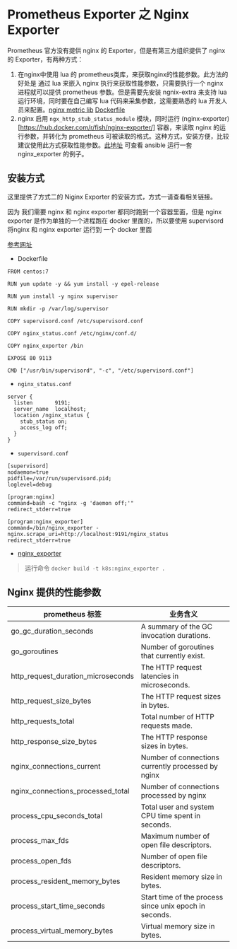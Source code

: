 # Prometheus Exporter 之 Nginx Exporter

Prometheus 官方没有提供 nginx 的 Exporter，但是有第三方组织提供了 nginx 的 Exporter，有两种方式：

1. 在nginx中使用 lua 的 prometheus类库，来获取nginx的性能参数。此方法的好处是 通过 lua 来嵌入 nginx 执行来获取性能参数，只需要执行一个 nginx 进程就可以提供 prometheus 参数。但是需要先安装 ngnix-extra 来支持 lua 运行环境，同时要在自己编写 lua 代码来采集参数，这需要熟悉的 lua 开发人员来配置。[nginx metric lib](https://github.com/knyar/nginx-lua-prometheus)  [Dockerfile](https://github.com/peterwangpei/mesos-poc/tree/master/prod/prometheus/nginx_exporter_builder)
2. nginx 启用 `ngx_http_stub_status_module` 模块，同时运行 (nginx-exporter)[https://hub.docker.com/r/fish/nginx-exporter/] 容器，来读取 nginx 的运行参数，并转化为 prometheus 可被读取的格式。这种方式，安装方便，比较建议使用此方式获取性能参数。[此地址](https://github.com/peterwangpei/mesos-poc/tree/master/prod/prometheus/roles/nginx-exporter) 可查看 ansible 运行一套 nginx_exporter 的例子。

## 安装方式 ##

这里提供了方式二的 Niginx Exporter 的安装方式，方式一请查看相关链接。

因为 我们需要 nginx 和 nginx exporter 都同时跑到一个容器里面，但是 nginx exporter 是作为单独的一个进程跑在 docker 里面的，所以要使用 supervisord 将nginx 和 nginx exporter 运行到 一个 docker 里面

[参考网址](
https://github.com/peterwangpei/mesos-poc/tree/master/prod/prometheus/nginx_exporter_builder/nginx_exporter)


- Dockerfile

```
FROM centos:7

RUN yum update -y && yum install -y epel-release

RUN yum install -y nginx supervisor

RUN mkdir -p /var/log/supervisor

COPY supervisord.conf /etc/supervisord.conf

COPY nginx_status.conf /etc/nginx/conf.d/

COPY nginx_exporter /bin

EXPOSE 80 9113

CMD ["/usr/bin/supervisord", "-c", "/etc/supervisord.conf"]
```

- `nginx_status.conf`

```
server {
  listen       9191;
  server_name  localhost;
  location /nginx_status {
    stub_status on;
    access_log off;
  }
}
```

- `supervisord.conf`

```
[supervisord]
nodaemon=true
pidfile=/var/run/supervisord.pid;
loglevel=debug

[program:nginx]
command=bash -c "nginx -g 'daemon off;'"
redirect_stderr=true

[program:nginx_exporter]
command=/bin/nginx_exporter -nginx.scrape_uri=http://localhost:9191/nginx_status
redirect_stderr=true
```

- [nginx_exporter](https://github.com/peterwangpei/mesos-poc/raw/master/prod/prometheus/nginx_exporter_builder/nginx_exporter/nginx_exporter)

> 运行命令 `docker build -t k8s:nginx_exporter .`


## Nginx 提供的性能参数 ##

|  prometheus 标签  |       业务含义        |
|----|----|
|                              go_gc_duration_seconds |  A summary of the GC invocation durations. |
|                                       go_goroutines |  Number of goroutines that currently exist. |
|                  http_request_duration_microseconds |  The HTTP request latencies in microseconds. |
|                             http_request_size_bytes |  The HTTP request sizes in bytes. |
|                                 http_requests_total |  Total number of HTTP requests made. |
|                            http_response_size_bytes |  The HTTP response sizes in bytes. |
|                           nginx_connections_current |  Number of connections currently processed by nginx |
|                   nginx_connections_processed_total |  Number of connections processed by nginx |
|                           process_cpu_seconds_total |  Total user and system CPU time spent in seconds. |
|                                     process_max_fds |  Maximum number of open file descriptors. |
|                                    process_open_fds |  Number of open file descriptors. |
|                       process_resident_memory_bytes |  Resident memory size in bytes. |
|                          process_start_time_seconds |  Start time of the process since unix epoch in seconds. |
|                        process_virtual_memory_bytes |  Virtual memory size in bytes. |
